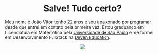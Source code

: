 <h1 align="center">Salve! Tudo certo?</h1>

Meu nome é João Vitor, tenho 22 anos e sou apaixonado por programar desde que entrei em contato pela primeira vez. Estou graduando em Licenciatura em Matemática pela [Universidade de São Paulo](https://usp.br) e me formei em Desenvolvimento FullStack na [Driven Education](https://driven.gupy.io/).

<p align="center">
  <img src="https://github-readme-stats.vercel.app/api/top-langs/?username=anuraghazra&langs_count=4&hide=css,html,astro,makefile,glsl,shell,rust,go">
</p>
